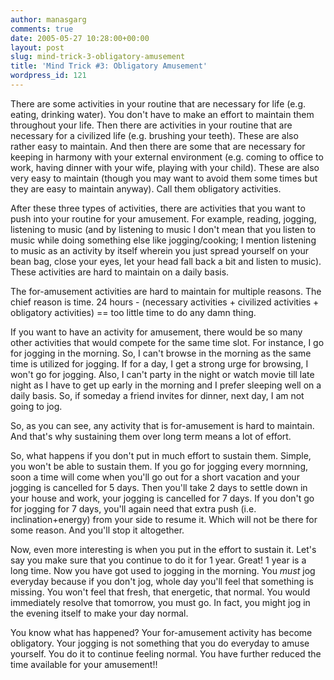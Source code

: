 ```yaml
---
author: manasgarg
comments: true
date: 2005-05-27 10:28:00+00:00
layout: post
slug: mind-trick-3-obligatory-amusement
title: 'Mind Trick #3: Obligatory Amusement'
wordpress_id: 121
---
```


There are some activities in your routine that are necessary for life (e.g. eating, drinking water). You don't have to make an effort to maintain them throughout your life. Then there are activities in your routine that are necessary for a civilized life (e.g. brushing your teeth). These are also rather easy to maintain. And then there are some that are necessary for keeping in harmony with your external environment (e.g. coming to office to work, having dinner with your wife, playing with your child). These are also very easy to maintain (though you may want to avoid them some times but they are easy to maintain anyway). Call them obligatory activities.  

After these three types of activities, there are activities that you want to push into your routine for your amusement. For example, reading, jogging, listening to music (and by listening to music I don't mean that you listen to music while doing something else like jogging/cooking; I mention listening to music as an activity by itself wherein you just spread yourself on your bean bag, close your eyes, let your head fall back a bit and listen to music). These activities are hard to maintain on a daily basis.  

The for-amusement activities are hard to maintain for multiple reasons. The chief reason is time. 24 hours - (necessary activities + civilized activities + obligatory activities) == too little time to do any damn thing.  

If you want to have an activity for amusement, there would be so many other activities that would compete for the same time slot. For instance, I go for jogging in the morning. So, I can't browse in the morning as the same time is utilized for jogging. If for a day, I get a strong urge for browsing, I won't go for jogging. Also, I can't party in the night or watch movie till late night as I have to get up early in the morning and I prefer sleeping well on a daily basis. So, if someday a friend invites for dinner, next day, I am not going to jog.  

So, as you can see, any activity that is for-amusement is hard to maintain. And that's why sustaining them over long term means a lot of effort.  

So, what happens if you don't put in much effort to sustain them. Simple, you won't be able to sustain them. If you go for jogging every mornning, soon a time will come when you'll go out for a short vacation and your jogging is cancelled for 5 days. Then you'll take 2 days to settle down in your house and work, your jogging is cancelled for 7 days. If you don't go for jogging for 7 days, you'll again need that extra push (i.e. inclination+energy) from your side to resume it. Which will not be there for some reason. And you'll stop it altogether.  

Now, even more interesting is when you put in the effort to sustain it. Let's say you make sure that you continue to do it for 1 year. Great! 1 year is a long time. Now you have got used to jogging in the morning. You *must* jog everyday because if you don't jog, whole day you'll feel that something is missing. You won't feel that fresh, that energetic, that normal. You would immediately resolve that tomorrow, you must go. In fact, you might jog in the evening itself to make your day normal.  

You know what has happened? Your for-amusement activity has become obligatory. Your jogging is not something that you do everyday to amuse yourself. You do it to continue feeling normal. You have further reduced the time available for your amusement!!
